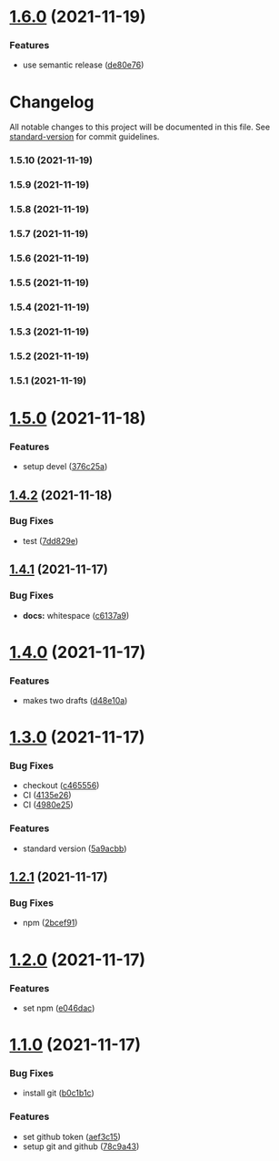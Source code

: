 # [1.6.0](https://github.com/guilhermetod/standard-release-tests/compare/v1.5.10...v1.6.0) (2021-11-19)


### Features

* use semantic release ([de80e76](https://github.com/guilhermetod/standard-release-tests/commit/de80e7612b98c5c111d2ff96f75f8bf640aa78d4))

# Changelog

All notable changes to this project will be documented in this file. See [standard-version](https://github.com/conventional-changelog/standard-version) for commit guidelines.

### 1.5.10 (2021-11-19)

### 1.5.9 (2021-11-19)

### 1.5.8 (2021-11-19)

### 1.5.7 (2021-11-19)

### 1.5.6 (2021-11-19)

### 1.5.5 (2021-11-19)

### 1.5.4 (2021-11-19)

### 1.5.3 (2021-11-19)

### 1.5.2 (2021-11-19)

### 1.5.1 (2021-11-19)

# [1.5.0](https://github.com/guilhermetod/standard-release-tests/compare/v1.4.2...v1.5.0) (2021-11-18)


### Features

* setup devel ([376c25a](https://github.com/guilhermetod/standard-release-tests/commit/376c25a6ab50b9be4ed0c94ad58d291fffc2c38c))

## [1.4.2](https://github.com/guilhermetod/standard-release-tests/compare/v1.4.1...v1.4.2) (2021-11-18)


### Bug Fixes

* test ([7dd829e](https://github.com/guilhermetod/standard-release-tests/commit/7dd829e614c61ba1a7f15630a53208a2de29b3ee))

## [1.4.1](https://github.com/guilhermetod/standard-release-tests/compare/v1.4.0...v1.4.1) (2021-11-17)


### Bug Fixes

* **docs:** whitespace ([c6137a9](https://github.com/guilhermetod/standard-release-tests/commit/c6137a907a938581880d13ad1dba5d1036aee782))

# [1.4.0](https://github.com/guilhermetod/standard-release-tests/compare/v1.3.0...v1.4.0) (2021-11-17)


### Features

* makes two drafts ([d48e10a](https://github.com/guilhermetod/standard-release-tests/commit/d48e10acb120ff081edc952293fdebf994283e01))

# [1.3.0](https://github.com/guilhermetod/standard-release-tests/compare/v1.2.1...v1.3.0) (2021-11-17)


### Bug Fixes

* checkout ([c465556](https://github.com/guilhermetod/standard-release-tests/commit/c465556c4f8c1c7cc29aa400862a4932180455ae))
* CI ([4135e26](https://github.com/guilhermetod/standard-release-tests/commit/4135e268ac419a56d0f67982c5fa97235ba75d67))
* CI ([4980e25](https://github.com/guilhermetod/standard-release-tests/commit/4980e254cb86db31ee2cf9ba31a4b069a3bfea8b))


### Features

* standard version ([5a9acbb](https://github.com/guilhermetod/standard-release-tests/commit/5a9acbbed25e67ff2718ed558f7ba735f5b92482))

## [1.2.1](https://github.com/guilhermetod/standard-release-tests/compare/v1.2.0...v1.2.1) (2021-11-17)


### Bug Fixes

* npm ([2bcef91](https://github.com/guilhermetod/standard-release-tests/commit/2bcef91bda3bf9368357d7222d212bdd9c7a1992))

# [1.2.0](https://github.com/guilhermetod/standard-release-tests/compare/v1.1.0...v1.2.0) (2021-11-17)


### Features

* set npm ([e046dac](https://github.com/guilhermetod/standard-release-tests/commit/e046dacdee6ec53f862cea1db439ef592b4486fe))

# [1.1.0](https://github.com/guilhermetod/standard-release-tests/compare/v1.0.0...v1.1.0) (2021-11-17)


### Bug Fixes

* install git ([b0c1b1c](https://github.com/guilhermetod/standard-release-tests/commit/b0c1b1c31dcb031cff22d7f5fb810ecfd85b5e9d))


### Features

* set github token ([aef3c15](https://github.com/guilhermetod/standard-release-tests/commit/aef3c15334489d69e10781faa8beb106d94fbcd8))
* setup git and github ([78c9a43](https://github.com/guilhermetod/standard-release-tests/commit/78c9a4397bc47b11ee15b5a503a36418e24227d0))
